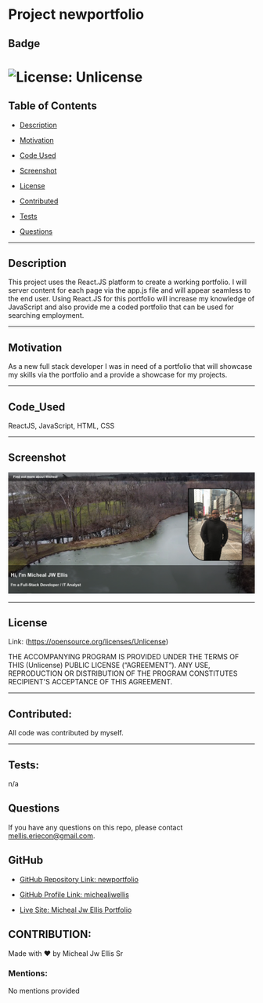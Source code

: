 # Project newportfolio

## Badge

# ![License: Unlicense](https://img.shields.io/badge/license-Unlicense-blue.svg)

## Table of Contents

- [Description](#description)

- [Motivation](#motivation)

- [Code Used](#code_used)

- [Screenshot](#screenshot)

- [License](#license)

- [Contributed](#contributed)

- [Tests](#tests)

- [Questions](#questions)

---

## Description

This project uses the React.JS platform to create a working portfolio. I will server content for each page via the app.js file and will appear seamless to the end user. Using React.JS for this portfolio will increase my knowledge of JavaScript and also provide me a coded portfolio that can be used for searching employment.

---

## Motivation

As a new full stack developer I was in need of a portfolio that will showcase my skills via the portfolio and a provide a showcase for my projects.

---

## Code_Used

ReactJS, JavaScript, HTML, CSS

---

## Screenshot

![homepage](./src/assets/images/homepage.PNG)

---

## License

Link: (https://opensource.org/licenses/Unlicense)

THE ACCOMPANYING PROGRAM IS PROVIDED UNDER THE TERMS OF THIS (Unlicense) PUBLIC LICENSE (“AGREEMENT”). ANY USE, REPRODUCTION OR DISTRIBUTION OF THE PROGRAM CONSTITUTES RECIPIENT'S ACCEPTANCE OF THIS AGREEMENT.

---

## Contributed:

All code was contributed by myself.

---

## Tests:

n/a

## Questions

If you have any questions on this repo, please contact mellis.eriecon@gmail.com.

## GitHub

- [GitHub Repository Link: newportfolio](https://github.com/michealjwellis/newportfolio)

- [GitHub Profile Link: michealjwellis](https://github.com/michealjwellis)

- [Live Site: Micheal Jw Ellis Portfolio](https://michealjwellis.github.io/NewPortfolio/)

## CONTRIBUTION:

Made with ❤️ by Micheal Jw Ellis Sr

### Mentions:

No mentions provided